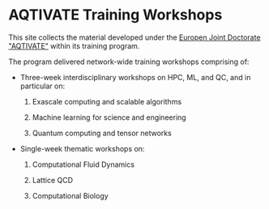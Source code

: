 # AQTIVATE Training Workshops

This site collects the material developed under the [Europen Joint
Doctorate "AQTIVATE"](https://aqtivate.ucy.ac.cy) within its training program.

The program delivered network-wide training workshops comprising of:

- Three-week interdisciplinary workshops on HPC, ML, and QC, and in
  particular on:

	1. Exascale computing and scalable algorithms

	2. Machine learning for science and engineering

	3. Quantum computing and tensor networks

- Single-week thematic workshops on:

	1. Computational Fluid Dynamics

	2. Lattice QCD

	3. Computational Biology
